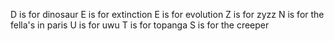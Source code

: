 D is for dinosaur
E is for extinction
E is for evolution
Z is for zyzz
N is for the fella's in paris
U is for uwu
T is for topanga
S is for the creeper
